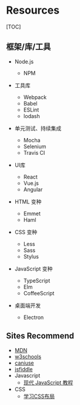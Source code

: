 # Resources

[TOC]

## 框架/库/工具

- Node.js
  - NPM
- 工具库
  - Webpack
  - Babel
  - ESLint
  - lodash


- 单元测试、持续集成
  - Mocha
  - Selenium
  - Travis CI

- UI库
  - React
  - Vue.js
  - Angular

- HTML 变种
  - Emmet
  - Haml

- CSS 变种
  - Less
  - Sass
  - Stylus

- JavaScript 变种
  - TypeScript
  - Elm
  - CoffeeScript

- 桌面端开发
  - Electron



## Sites Recommend

- [MDN](https://developer.mozilla.org)
- [w3schools](https://www.w3schools.com)
- [caniuse](https://caniuse.com)
- [jsfiddle](jsfiddle.net)
- Javascript
  - [现代 JavaScript 教程](https://zh.javascript.info)
- CSS
  - [学习CSS布局](https://zh.learnlayout.com/)

